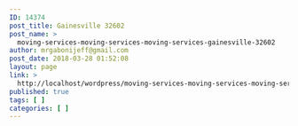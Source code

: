 ```yaml
---
ID: 14374
post_title: Gainesville 32602
post_name: >
  moving-services-moving-services-moving-services-gainesville-32602
author: mrgabonijeff@gmail.com
post_date: 2018-03-28 01:52:08
layout: page
link: >
  http://localhost/wordpress/moving-services-moving-services-moving-services-gainesville-32602/
published: true
tags: [ ]
categories: [ ]
---
```

